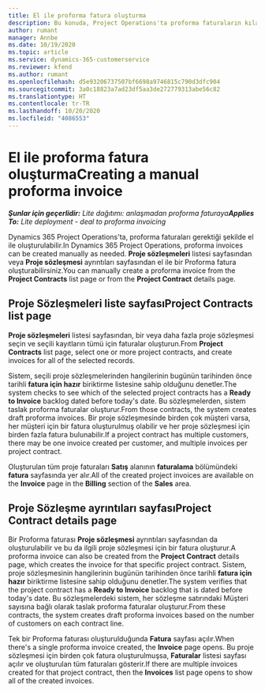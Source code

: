 ```yaml
---
title: El ile proforma fatura oluşturma
description: Bu konuda, Project Operations'ta proforma faturaların kılavuzu oluşturma hakkında bilgiler sağlanmaktadır.
author: rumant
manager: Annbe
ms.date: 10/19/2020
ms.topic: article
ms.service: dynamics-365-customerservice
ms.reviewer: kfend
ms.author: rumant
ms.openlocfilehash: d5e93206737507bf6698a9746815c790d3dfc904
ms.sourcegitcommit: 3a0c18823a7ad23df5aa3de272779313abe56c82
ms.translationtype: HT
ms.contentlocale: tr-TR
ms.lasthandoff: 10/20/2020
ms.locfileid: "4086553"
---
```

# <a name="creating-a-manual-proforma-invoice"></a><span data-ttu-id="80556-103">El ile proforma fatura oluşturma</span><span class="sxs-lookup"><span data-stu-id="80556-103">Creating a manual proforma invoice</span></span>

<span data-ttu-id="80556-104">_**Şunlar için geçerlidir:** Lite dağıtımı: anlaşmadan proforma faturaya_</span><span class="sxs-lookup"><span data-stu-id="80556-104">_**Applies To:** Lite deployment - deal to proforma invoicing_</span></span>

<span data-ttu-id="80556-105">Dynamics 365 Project Operations'ta, proforma faturaları gerektiği şekilde el ile oluşturulabilir.</span><span class="sxs-lookup"><span data-stu-id="80556-105">In Dynamics 365 Project Operations, proforma invoices can be created manually as needed.</span></span> <span data-ttu-id="80556-106">**Proje sözleşmeleri** listesi sayfasından veya **Proje sözleşmesi** ayrıntıları sayfasından el ile bir Proforma fatura oluşturabilirsiniz.</span><span class="sxs-lookup"><span data-stu-id="80556-106">You can manually create a proforma invoice from the **Project Contracts** list page or from the **Project Contract** details page.</span></span>

##  <a name="project-contracts-list-page"></a><span data-ttu-id="80556-107">Proje Sözleşmeleri liste sayfası</span><span class="sxs-lookup"><span data-stu-id="80556-107">Project Contracts list page</span></span>

<span data-ttu-id="80556-108">**Proje sözleşmeleri** listesi sayfasından, bir veya daha fazla proje sözleşmesi seçin ve seçili kayıtların tümü için faturalar oluşturun.</span><span class="sxs-lookup"><span data-stu-id="80556-108">From **Project Contracts** list page, select one or more project contracts, and create invoices for all of the selected records.</span></span>

<span data-ttu-id="80556-109">Sistem, seçili proje sözleşmelerinden hangilerinin bugünün tarihinden önce tarihli **fatura için hazır** biriktirme listesine sahip olduğunu denetler.</span><span class="sxs-lookup"><span data-stu-id="80556-109">The system checks to see which of the selected project contracts has a **Ready to Invoice** backlog  dated before today's date.</span></span> <span data-ttu-id="80556-110">Bu sözleşmelerden, sistem taslak proforma faturalar oluşturur.</span><span class="sxs-lookup"><span data-stu-id="80556-110">From those contracts, the system creates draft proforma invoices.</span></span> <span data-ttu-id="80556-111">Bir proje sözleşmesinde birden çok müşteri varsa, her müşteri için bir fatura oluşturulmuş olabilir ve her proje sözleşmesi için birden fazla fatura bulunabilir.</span><span class="sxs-lookup"><span data-stu-id="80556-111">If a project contract has multiple customers, there may be one invoice created per customer, and multiple invoices per project contract.</span></span>

<span data-ttu-id="80556-112">Oluşturulan tüm proje faturaları **Satış** alanının **faturalama** bölümündeki **fatura** sayfasında yer alır.</span><span class="sxs-lookup"><span data-stu-id="80556-112">All of the created project invoices are available on the **Invoice** page in the **Billing** section of the **Sales** area.</span></span>

## <a name="project-contract-details-page"></a><span data-ttu-id="80556-113">Proje Sözleşme ayrıntıları sayfası</span><span class="sxs-lookup"><span data-stu-id="80556-113">Project Contract details page</span></span>

<span data-ttu-id="80556-114">Bir Proforma faturası **Proje sözleşmesi** ayrıntıları sayfasından da oluşturulabilir ve bu da ilgili proje sözleşmesi için bir fatura oluşturur.</span><span class="sxs-lookup"><span data-stu-id="80556-114">A proforma invoice can also be created from the **Project Contract** details page, which creates the invoice for that specific project contract.</span></span> <span data-ttu-id="80556-115">Sistem, proje sözleşmesinin hangilerinin bugünün tarihinden önce tarihli **fatura için hazır** biriktirme listesine sahip olduğunu denetler.</span><span class="sxs-lookup"><span data-stu-id="80556-115">The system verifies that the project contract has a **Ready to Invoice** backlog that is dated before today's date.</span></span> <span data-ttu-id="80556-116">Bu sözleşmelerdeki sistem, her sözleşme satırındaki Müşteri sayısına bağlı olarak taslak proforma faturalar oluşturur.</span><span class="sxs-lookup"><span data-stu-id="80556-116">From these contracts, the system creates draft proforma invoices based on the number of customers on each contract line.</span></span>

<span data-ttu-id="80556-117">Tek bir Proforma faturası oluşturulduğunda **Fatura** sayfası açılır.</span><span class="sxs-lookup"><span data-stu-id="80556-117">When there's a single proforma invoice created, the **Invoice** page opens.</span></span> <span data-ttu-id="80556-118">Bu proje sözleşmesi için birden çok fatura oluşturulmuşsa, **Faturalar** listesi sayfası açılır ve oluşturulan tüm faturaları gösterir.</span><span class="sxs-lookup"><span data-stu-id="80556-118">If there are multiple invoices created for that project contract, then the **Invoices** list page opens to show all of the created invoices.</span></span>

